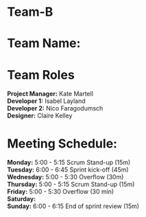 # Team-B
# Team Name: 
# Team Roles
**Project Manager:** Kate Martell <br>
**Developer 1:** Isabel Layland <br>
**Developer 2:** Nico Faragodumsch <br>
**Designer:** Claire Kelley <br>
# Meeting Schedule:
**Monday:** 5:00 - 5:15 Scrum Stand-up (15m) <br>
**Tuesday:** 6:00 - 6:45 Sprint kick-off (45m) <br>
**Wednesday:** 5:00 - 5:30 Overflow (30m) <br>
**Thursday:** 5:00 - 5:15 Scrum Stand-up (15m) <br>
**Friday:** 5:00 - 5:30 Overflow (30 min) <br>
**Saturday:** <br>
**Sunday:** 6:00 - 6:15 End of sprint review (15m) <br>

